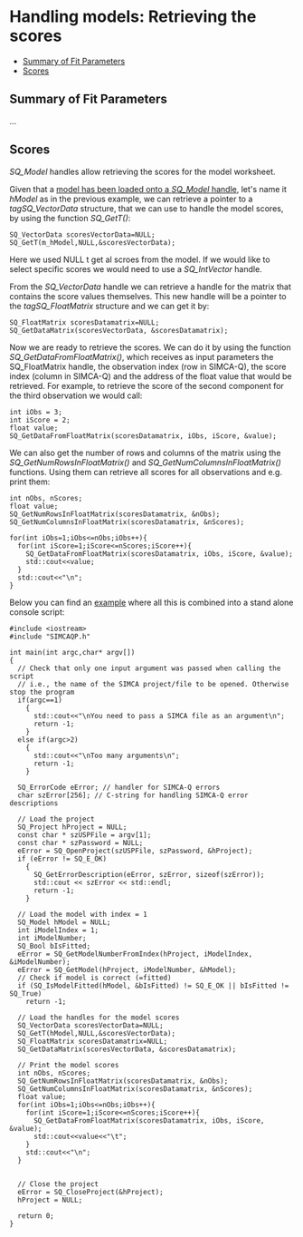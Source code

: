 # Handling models: Retrieving the scores

- [Summary of Fit Parameters](#Summary)
- [Scores](#Scores)

## <a name="Summary">Summary of Fit Parameters</a>

...

## <a name="Scores">Scores</a>

*SQ_Model* handles allow retrieving the scores for the model worksheet.

Given that a [model has been loaded onto a *SQ_Model* handle](../05_0_HandlingModels_Introduction/HandlingModels_Introduction.md), let's name it *hModel* as in the previous example, we can retrieve a pointer to a *tagSQ_VectorData* structure, that we can use to handle the model scores, by using the function *SQ_GetT()*:
```
SQ_VectorData scoresVectorData=NULL;
SQ_GetT(m_hModel,NULL,&scoresVectorData);
```

Here we used NULL t get al scroes from the model. If we would like to select specific scores we would need to use a *SQ_IntVector* handle.

From the *SQ_VectorData* handle we can retrieve a handle for the matrix that contains the score values themselves. This new handle will be a pointer to the *tagSQ_FloatMatrix* structure and we can  get it by:
```
SQ_FloatMatrix scoresDatamatrix=NULL;
SQ_GetDataMatrix(scoresVectorData, &scoresDatamatrix);
```

Now we are ready to retrieve the scores. We can do it by using the function *SQ_GetDataFromFloatMatrix()*, which receives as input parameters the SQ_FloatMatrix handle, the observation index (row in SIMCA-Q), the score index (column in SIMCA-Q) and the address of the float value that would be retrieved. For example, to retrieve the score of the second component for the third observation we would call:
```
int iObs = 3;
int iScore = 2;
float value;
SQ_GetDataFromFloatMatrix(scoresDatamatrix, iObs, iScore, &value);
```

We can also get the number of rows and columns of the matrix using the *SQ_GetNumRowsInFloatMatrix()* and *SQ_GetNumColumnsInFloatMatrix()* functions. Using them can retrieve all scores for all observations and e.g. print them:
```
int nObs, nScores;
float value;
SQ_GetNumRowsInFloatMatrix(scoresDatamatrix, &nObs);
SQ_GetNumColumnsInFloatMatrix(scoresDatamatrix, &nScores);

for(int iObs=1;iObs<=nObs;iObs++){
  for(int iScore=1;iScore<=nScores;iScore++){
    SQ_GetDataFromFloatMatrix(scoresDatamatrix, iObs, iScore, &value);
    std::cout<<value;
  }
  std::cout<<"\n";
}
```

Below you can find an [example](HandlingModels_GettingScores.cpp) where all this is combined into a stand alone console script:
```
#include <iostream>
#include "SIMCAQP.h"

int main(int argc,char* argv[])
{
  // Check that only one input argument was passed when calling the script
  // i.e., the name of the SIMCA project/file to be opened. Otherwise stop the program
  if(argc==1)
    {
      std::cout<<"\nYou need to pass a SIMCA file as an argument\n";
      return -1;
    }
  else if(argc>2)
    {
      std::cout<<"\nToo many arguments\n";
      return -1;
    }

  SQ_ErrorCode eError; // handler for SIMCA-Q errors
  char szError[256]; // C-string for handling SIMCA-Q error descriptions

  // Load the project
  SQ_Project hProject = NULL;
  const char * szUSPFile = argv[1];
  const char * szPassword = NULL;
  eError = SQ_OpenProject(szUSPFile, szPassword, &hProject);
  if (eError != SQ_E_OK)
    {            
      SQ_GetErrorDescription(eError, szError, sizeof(szError));
      std::cout << szError << std::endl;
      return -1;
    }
  
  // Load the model with index = 1
  SQ_Model hModel = NULL;
  int iModelIndex = 1;
  int iModelNumber;
  SQ_Bool bIsFitted;
  eError = SQ_GetModelNumberFromIndex(hProject, iModelIndex, &iModelNumber);
  eError = SQ_GetModel(hProject, iModelNumber, &hModel);
  // Check if model is correct (=fitted) 
  if (SQ_IsModelFitted(hModel, &bIsFitted) != SQ_E_OK || bIsFitted != SQ_True)
    return -1;

  // Load the handles for the model scores
  SQ_VectorData scoresVectorData=NULL;
  SQ_GetT(hModel,NULL,&scoresVectorData);
  SQ_FloatMatrix scoresDatamatrix=NULL;
  SQ_GetDataMatrix(scoresVectorData, &scoresDatamatrix);

  // Print the model scores
  int nObs, nScores;
  SQ_GetNumRowsInFloatMatrix(scoresDatamatrix, &nObs);
  SQ_GetNumColumnsInFloatMatrix(scoresDatamatrix, &nScores);
  float value;
  for(int iObs=1;iObs<=nObs;iObs++){
    for(int iScore=1;iScore<=nScores;iScore++){
      SQ_GetDataFromFloatMatrix(scoresDatamatrix, iObs, iScore, &value);
      std::cout<<value<<"\t";
    }
    std::cout<<"\n";
  }


  // Close the project
  eError = SQ_CloseProject(&hProject);
  hProject = NULL;

  return 0;
}
```
  